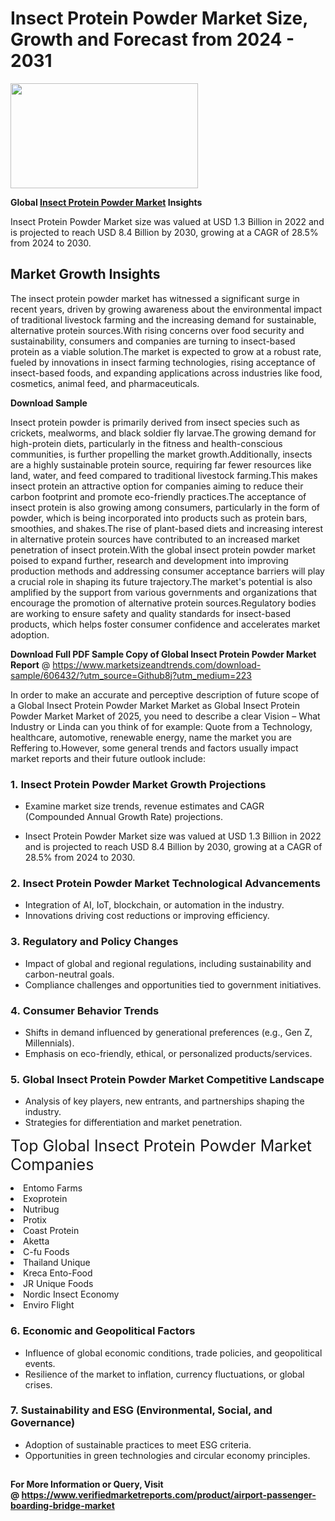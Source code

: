 <H1>Insect Protein Powder Market Size, Growth and Forecast from 2024 - 2031</H1><img class="aligncenter size-medium wp-image-584254" src="https://thirdeyenews.in/wp-content/uploads/2024/09/Global-Market-Research-300x168.jpeg" alt="" width="300" height="168" /><p><strong>Global&nbsp;<a href="https://www.marketsizeandtrends.com/download-sample/606432/?utm_source=Github8j?utm_medium=223">Insect Protein Powder Market</a> Insights</strong></p><p>Insect Protein Powder Market size was valued at USD 1.3 Billion in 2022 and is projected to reach USD 8.4 Billion by 2030, growing at a CAGR of 28.5% from 2024 to 2030.</p><p><h2>Market Growth Insights</h2> <p>The insect protein powder market has witnessed a significant surge in recent years, driven by growing awareness about the environmental impact of traditional livestock farming and the increasing demand for sustainable, alternative protein sources.With rising concerns over food security and sustainability, consumers and companies are turning to insect-based protein as a viable solution.The market is expected to grow at a robust rate, fueled by innovations in insect farming technologies, rising acceptance of insect-based foods, and expanding applications across industries like food, cosmetics, animal feed, and pharmaceuticals.</p> <p><strong>Download Sample</strong></p> <p>Insect protein powder is primarily derived from insect species such as crickets, mealworms, and black soldier fly larvae.The growing demand for high-protein diets, particularly in the fitness and health-conscious communities, is further propelling the market growth.Additionally, insects are a highly sustainable protein source, requiring far fewer resources like land, water, and feed compared to traditional livestock farming.This makes insect protein an attractive option for companies aiming to reduce their carbon footprint and promote eco-friendly practices.The acceptance of insect protein is also growing among consumers, particularly in the form of powder, which is being incorporated into products such as protein bars, smoothies, and shakes.The rise of plant-based diets and increasing interest in alternative protein sources have contributed to an increased market penetration of insect protein.With the global insect protein powder market poised to expand further, research and development into improving production methods and addressing consumer acceptance barriers will play a crucial role in shaping its future trajectory.The market's potential is also amplified by the support from various governments and organizations that encourage the promotion of alternative protein sources.Regulatory bodies are working to ensure safety and quality standards for insect-based products, which helps foster consumer confidence and accelerates market adoption.<p><span class=""><strong>Download Full PDF Sample Copy of Global Insect Protein Powder Market Report</strong> @ <a href="https://www.marketsizeandtrends.com/download-sample/606432/?utm_source=Github8j?utm_medium=223" target="_blank">https://www.marketsizeandtrends.com/download-sample/606432/?utm_source=Github8j?utm_medium=223</a></span></p><p>In order to make an accurate and perceptive description of future scope of a Global&nbsp;Insect Protein Powder Market Market as Global&nbsp;Insect Protein Powder Market Market of 2025, you need to describe a clear Vision &ndash; What Industry or Linda can you think of for example: Quote from a Technology, healthcare, automotive, renewable energy, name the market you are Reffering to.However, some general trends and factors usually impact market reports and their future outlook include:</p><h3>1.&nbsp;<strong>Insect Protein Powder Market Growth Projections</strong></h3><ul><li>Examine market size trends, revenue estimates and CAGR (Compounded Annual Growth Rate) projections.</li><li><p>Insect Protein Powder Market size was valued at USD 1.3 Billion in 2022 and is projected to reach USD 8.4 Billion by 2030, growing at a CAGR of 28.5% from 2024 to 2030.</p></li></ul><h3>2.&nbsp;<strong>Insect Protein Powder Market Technological Advancements</strong></h3><ul><li>Integration of AI, IoT, blockchain, or automation in the industry.</li><li>Innovations driving cost reductions or improving efficiency.</li></ul><h3>3.&nbsp;<strong>Regulatory and Policy Changes</strong></h3><ul><li>Impact of global and regional regulations, including sustainability and carbon-neutral goals.</li><li>Compliance challenges and opportunities tied to government initiatives.</li></ul><h3>4.&nbsp;<strong>Consumer Behavior Trends</strong></h3><ul><li>Shifts in demand influenced by generational preferences (e.g., Gen Z, Millennials).</li><li>Emphasis on eco-friendly, ethical, or personalized products/services.</li></ul><h3>5.&nbsp;<strong>Global Insect Protein Powder Market Competitive Landscape</strong></h3><ul><li>Analysis of key players, new entrants, and partnerships shaping the industry.</li><li>Strategies for differentiation and market penetration.</li></ul><p data-pm-slice="1 1 []"><span style="color: inherit; font-family: inherit; font-size: 25px;">Top Global Insect Protein Powder Market Companies</span></p><div class="" data-test-id=""><p><li>Entomo Farms</li><li> Exoprotein</li><li> Nutribug</li><li> Protix</li><li> Coast Protein</li><li> Aketta</li><li> C-fu Foods</li><li> Thailand Unique</li><li> Kreca Ento-Food</li><li> JR Unique Foods</li><li> Nordic Insect Economy</li><li> Enviro Flight</li></p></div><h3>6.&nbsp;<strong>Economic and Geopolitical Factors</strong></h3><ul><li>Influence of global economic conditions, trade policies, and geopolitical events.</li><li>Resilience of the market to inflation, currency fluctuations, or global crises.</li></ul><h3>7.&nbsp;<strong>Sustainability and ESG (Environmental, Social, and Governance)</strong></h3><ul><li>Adoption of sustainable practices to meet ESG criteria.</li><li>Opportunities in green technologies and circular economy principles.</li></ul><h2><strong style="font-size: 14px;">For More Information or Query, Visit @&nbsp;</strong><a style="background-color: #ffffff; font-size: 14px;" href="https://www.marketsizeandtrends.com/report/insect-protein-powder-market/" target="_blank">https://www.verifiedmarketreports.com/product/airport-passenger-boarding-bridge-market</a></h2>